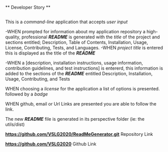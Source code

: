 ** Developer Story **
<AS A developer
I WANT a README generator
SO THAT I can quickly create a professional README for a new project>

##
This is a  _command-line_ application that accepts _user input_

-WHEN prompted for information about my application repository
 a high-quality, professional ***README*** is generated with the _title_ of the project and sections entitled;
  Description,
   Table of Contents, 
   Installation, 
   Usage, 
   License, 
   Contributing, 
   Tests,
    and Languages.
-WHEN _project title_ is entered
this is displayed as the title of the ***README***

-WHEN a [description, installation instructions, usage information, contribution guidelines, and test instructions] is entererd,  this information is added to the sections of the ***README*** entitled Description, Installation, Usage, Contributing, and Tests

WHEN choosing a _license_ for the application a  list of options is presented. 
followed by a _badge_

WHEN github, email or Url Links are presented you are able to follow the link.

The new ***README*** file is generated in its perspective folder (ie: the utils/dist)

**https://github.com/VSLG2020/ReadMeGenerator.git**
Repository Link

**https://github.com/VSLG2020**
Github Link